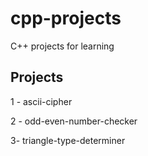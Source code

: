 # cpp-projects

C++ projects for learning 

## Projects

1 - ascii-cipher

2 - odd-even-number-checker

3- triangle-type-determiner